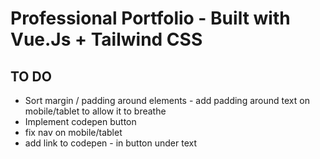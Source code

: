 # Professional Portfolio - Built with Vue.Js + Tailwind CSS
## TO DO

- Sort margin / padding around elements - add padding around text on mobile/tablet to allow it to breathe
- Implement codepen button
- fix nav on mobile/tablet
- add link to codepen - in button under text